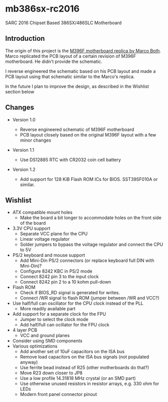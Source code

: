 # mb386sx-rc2016
SARC 2016 Chipset Based 386SX/486SLC Motherboard

## Introduction

The origin of this project is the [M396F motherboard replica by Marco Both](https://github.com/Marco-Both/M396F-Replika). Marco replicated the PCB layout of a certain revision of M396F motherboard. He didn't provide the schematic.

I reverse engineered the schematic based on his PCB layout and made a PCB layout using that schematic similar to the Marco's replica.

In the future I plan to improve the design, as described in the Wishlist section below

## Changes

* Version 1.0
  * Reverse engineered schematic of M396F motherboard
  * PCB layout closely based on the original M396F layout with a few minor changes

* Version 1.1
  * Use DS12885 RTC with CR2032 coin cell battery

* Version 1.2
  * Add support for 128 KiB Flash ROM ICs for BIOS. SST39SF010A or similar.

## Wishlist

* ATX compatible mount holes
  * Make the board a bit longer to accommodate holes on the front side of the board
* 3.3V CPU support
  * Separate VCC plane for the CPU
  * Linear voltage regulator
  * Solder jumpers to bypass the voltage regulator and connect the CPU to 5V
* PS/2 keyboard and mouse support
  * Add Mini-Din PS/2 connectors (or replace keyboard full DIN with Mini-Din)?
  * Configure 8242 KBC in PS/2 mode
  * Connect 8242 pin 3 to the input clock
  * Connect 8242 pin 2 to a 10 kohm pull-down
* Flash ROM
  * Check if BIOS_RD signal is generated for writes.
  * Connect /WR signal to flash ROM (jumper between /WR and VCC?)
* Use half/full can oscillator for the CPU clock instead of the PLL
  * More readily available part
* Add support for a separate clock for the FPU
  * Jumper to select the clock mode
  * Add half/full can ocillator for the FPU clock
* 4 layer PCB
  * VCC and ground planes
* Consider using SMD components
* Various optimizations
  * Add another set of 10uF capacitors on the ISA bus
  * Remove load capacitors on the ISA bus signals (not populated anyway)
  * Use ferrite bead instead of R25 (other motherboards do that?)
  * Move R23 down closer to JP8
  * Use a low profile 14.31818 MHz crystal (or an SMD part)
  * Use otherwise unused resistors in resistor arrays, e.g. 330 ohm for LEDs
  * Modern front panel connector pinout
